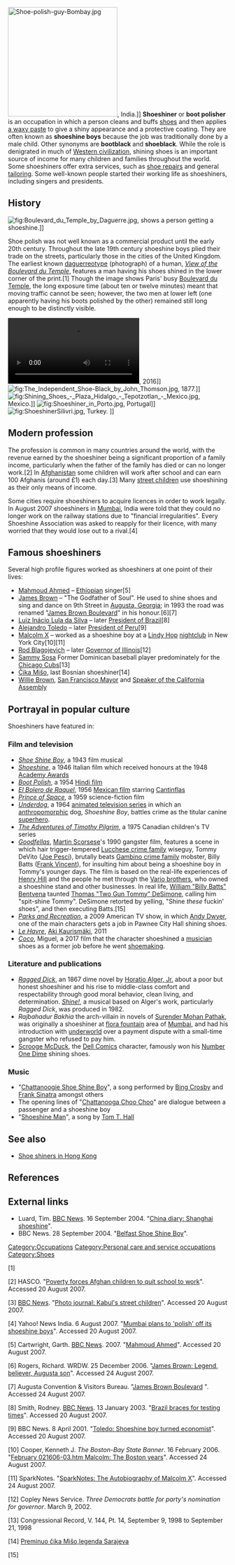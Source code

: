 <img src="Shoe-polish-guy-Bombay.jpg" title="fig:Shoe-polish-guy-Bombay.jpg" width="250" alt="Shoe-polish-guy-Bombay.jpg" />,
India.\]\] **Shoeshiner** or **boot polisher** is an occupation in which
a person cleans and buffs [shoes](shoe "wikilink") and then applies [a
waxy paste](shoe_polish "wikilink") to give a shiny appearance and a
protective coating. They are often known as **shoeshine boys** because
the job was traditionally done by a male child. Other synonyms are
**bootblack** and **shoeblack**. While the role is denigrated in much of
[Western civilization](Western_culture "wikilink"), shining shoes is an
important source of income for many children and families throughout the
world. Some shoeshiners offer extra services, such as [shoe
repairs](shoemaking "wikilink") and general
[tailoring](tailoring "wikilink"). Some well-known people started their
working life as shoeshiners, including singers and presidents.

## History

![](Boulevard_du_Temple_by_Daguerre.jpg "fig:Boulevard_du_Temple_by_Daguerre.jpg"),
shows a person getting a shoeshine.\]\]

Shoe polish was not well known as a commercial product until the early
20th century. Throughout the late 19th century shoeshine boys plied
their trade on the streets, particularly those in the cities of the
United Kingdom. The earliest known
[daguerreotype](daguerreotype "wikilink") (photograph) of a human,
*[View of the Boulevard du
Temple](View_of_the_Boulevard_du_Temple "wikilink")*, features a man
having his shoes shined in the lower corner of the print.[1] Though the
image shows Paris' busy [Boulevard du
Temple](Boulevard_du_Temple "wikilink"), the long exposure time (about
ten or twelve minutes) meant that moving traffic cannot be seen;
however, the two men at lower left (one apparently having his boots
polished by the other) remained still long enough to be distinctly
visible.

![](Shoeshiner_-_working_-_shimbashi_-_japan_-_march_30_2016.webm "fig:Shoeshiner_-_working_-_shimbashi_-_japan_-_march_30_2016.webm"),
2016\]\]
![](The_Independent_Shoe-Black_by_John_Thomson.jpg "fig:The_Independent_Shoe-Black_by_John_Thomson.jpg"),
1877.\]\]
![](Shining_Shoes_-_Plaza_Hidalgo_-_Tepotzotlan_-_Mexico.jpg "fig:Shining_Shoes_-_Plaza_Hidalgo_-_Tepotzotlan_-_Mexico.jpg"),
Mexico.\]\] ![](Shoeshiner_in_Porto.jpg "fig:Shoeshiner_in_Porto.jpg"),
Portugal\]\] ![](ShoeshinerSilivri.jpg "fig:ShoeshinerSilivri.jpg"),
Turkey. \]\]

## Modern profession

The profession is common in many countries around the world, with the
revenue earned by the shoeshiner being a significant proportion of a
family income, particularly when the father of the family has died or
can no longer work.[2] In [Afghanistan](Afghanistan "wikilink") some
children will work after school and can earn 100 Afghanis (around £1)
each day.[3] Many [street children](street_children "wikilink") use
shoeshining as their only means of income.

Some cities require shoeshiners to acquire licences in order to work
legally. In August 2007 shoeshiners in [Mumbai](Mumbai "wikilink"),
India were told that they could no longer work on the railway stations
due to "financial irregularities". Every Shoeshine Association was asked
to reapply for their licence, with many worried that they would lose out
to a rival.[4]

## Famous shoeshiners

Several high profile figures worked as shoeshiners at one point of their
lives:

-   [Mahmoud Ahmed](Mahmoud_Ahmed "wikilink") –
    [Ethiopian](Ethiopia "wikilink") singer[5]
-   [James Brown](James_Brown "wikilink") – "The Godfather of Soul". He
    used to shine shoes and sing and dance on 9th Street in [Augusta,
    Georgia](Augusta,_Georgia "wikilink"); in 1993 the road was renamed
    "[James Brown
    Boulevard](Transportation_in_Augusta,_Georgia#James_Brown_Boulevard "wikilink")"
    in his honour.[6][7]
-   [Luiz Inácio Lula da Silva](Luiz_Inácio_Lula_da_Silva "wikilink") –
    later [President of Brazil](President_of_Brazil "wikilink")[8]
-   [Alejandro Toledo](Alejandro_Toledo "wikilink") – later [President
    of Peru](President_of_Peru "wikilink")[9]
-   [Malcolm X](Malcolm_X "wikilink") – worked as a shoeshine boy at a
    [Lindy Hop](Lindy_Hop "wikilink") [nightclub](nightclub "wikilink")
    in New York City[10][11]
-   [Rod Blagojevich](Rod_Blagojevich "wikilink") – later [Governor of
    Illinois](Governor_of_Illinois "wikilink")[12]
-   [Sammy Sosa](Sammy_Sosa "wikilink") Former Dominican baseball player
    predominately for the [Chicago Cubs](Chicago_Cubs "wikilink")[13]
-   [Čika Mišo](Čika_Mišo "wikilink"), last Bosnian shoeshiner[14]
-   [Willie Brown](Willie_Brown_(politician) "wikilink"), [San Francisco
    Mayor](Mayor_of_San_Francisco "wikilink") and [Speaker of the
    California Assembly](Speaker_of_the_California_Assembly "wikilink")

## Portrayal in popular culture

Shoeshiners have featured in:

### Film and television

-   *[Shoe Shine Boy](Shoe_Shine_Boy "wikilink")*, a 1943 film musical
-   *[Shoeshine](Shoeshine_(film) "wikilink")*, a 1946 Italian film
    which received honours at the 1948 [Academy
    Awards](Academy_Awards "wikilink")
-   *[Boot Polish](Boot_Polish_(film) "wikilink")*, a 1954 [Hindi
    film](Hindi_film "wikilink")
-   *[El Bolero de Raquel](El_Bolero_de_Raquel "wikilink")*, 1956
    [Mexican film](Cinema_of_Mexico "wikilink") starring
    [Cantinflas](Cantinflas "wikilink")
-   *[Prince of Space](Prince_of_Space "wikilink")*, a 1959
    science-fiction film
-   *[Underdog](Underdog_(TV_series) "wikilink")*, a 1964 [animated
    television series](animated_television_series "wikilink") in which
    an [anthropomorphic](anthropomorphic "wikilink") dog, *Shoeshine
    Boy*, battles crime as the titular canine
    [superhero](superhero "wikilink").
-   *[The Adventures of Timothy
    Pilgrim](The_Adventures_of_Timothy_Pilgrim "wikilink")*, a 1975
    Canadian children's TV series
-   *[Goodfellas](Goodfellas "wikilink")*, [Martin
    Scorsese](Martin_Scorsese "wikilink")'s 1990 gangster film, features
    a scene in which hair trigger-tempered [Lucchese crime
    family](Lucchese_crime_family "wikilink") wiseguy, Tommy DeVito
    ([Joe Pesci](Joe_Pesci "wikilink")), brutally beats [Gambino crime
    family](Gambino_crime_family "wikilink") mobster, Billy Batts
    ([Frank Vincent](Frank_Vincent "wikilink")), for insulting him about
    being a shoeshine boy in Tommy's younger days. The film is based on
    the real-life experiences of [Henry Hill](Henry_Hill "wikilink") and
    the people he met through the [Vario
    brothers](Paul_Vario "wikilink"), who owned a shoeshine stand and
    other businesses. In real life, [William "Billy Batts"
    Bentvena](William_Bentvena "wikilink") taunted [Thomas "Two Gun
    Tommy" DeSimone](Thomas_DeSimone "wikilink"), calling him
    "spit-shine Tommy". DeSimone retorted by yelling, "Shine *these*
    fuckin' shoes", and then executing Batts.[15]
-   *[Parks and Recreation](Parks_and_Recreation "wikilink")*, a 2009
    American TV show, in which [Andy Dwyer](Andy_Dwyer "wikilink"), one
    of the main characters gets a job in Pawnee City Hall shining shoes.
-   *[Le Havre](Le_Havre_(film) "wikilink")*, [Aki
    Kaurismäki](Aki_Kaurismäki "wikilink"), 2011
-   *[Coco](Coco_(2017_film) "wikilink")*, Miguel, a 2017 film that the
    character shoeshined a [musician](musician "wikilink") shoes as a
    former job before he went [shoemaking](shoemaking "wikilink").

### Literature and publications

-   *[Ragged Dick](Ragged_Dick "wikilink")*, an 1867 dime novel by
    [Horatio Alger, Jr.](Horatio_Alger,_Jr. "wikilink") about a poor but
    honest shoeshiner and his rise to middle-class comfort and
    respectability through good moral behavior, clean living, and
    determination. *[Shine!](Shine!_(musical) "wikilink")*, a musical
    based on Alger's work, particularly *Ragged Dick*, was produced
    in 1982.
-   *Rajbahadur Bakhia* the arch-villain in novels of [Surender Mohan
    Pathak](Surender_Mohan_Pathak "wikilink"), was originally a
    shoeshiner at [flora fountain](Flora_Fountain "wikilink") area of
    [Mumbai](Mumbai "wikilink"), and had his introduction with
    [underworld](organized_crime "wikilink") over a payment dispute with
    a small-time gangster who refused to pay him.
-   [Scrooge McDuck](Scrooge_McDuck "wikilink"), the [Dell
    Comics](Dell_Comics "wikilink") character, famously won his [Number
    One Dime](Number_One_Dime "wikilink") shining shoes.

### Music

-   "[Chattanoogie Shoe Shine
    Boy](Chattanoogie_Shoe_Shine_Boy "wikilink")", a song performed by
    [Bing Crosby](Bing_Crosby "wikilink") and [Frank
    Sinatra](Frank_Sinatra "wikilink") amongst others
-   The opening lines of "[Chattanooga Choo
    Choo](Chattanooga_Choo_Choo "wikilink")" are dialogue between a
    passenger and a shoeshine boy
-   "[Shoeshine Man](Shoeshine_Man "wikilink")", a song by [Tom T.
    Hall](Tom_T._Hall "wikilink")

## See also

-   [Shoe shiners in Hong Kong](Shoe_shiners_in_Hong_Kong "wikilink")

## References

## External links

-   Luard, Tim. [BBC News](BBC_News "wikilink"). 16 September 2004.
    "[China diary: Shanghai
    shoeshine](http://news.bbc.co.uk/1/hi/world/asia-pacific/3661828.stm)".
-   BBC News. 28 September 2004. "[Belfast Shoe Shine
    Boy](https://archive.is/20130114015939/http://www.bbc.co.uk/ww2peopleswar/stories/16/a3062116.shtml)".

[Category:Occupations](Category:Occupations "wikilink")
[Category:Personal care and service
occupations](Category:Personal_care_and_service_occupations "wikilink")
[Category:Shoes](Category:Shoes "wikilink")

[1]

[2] HASCO. "[Poverty forces Afghan children to quit school to
work](http://www.help-afghan-school-children.org/neue%20seite%2030.htm)".
Accessed 20 August 2007.

[3] [BBC News](BBC_News "wikilink"). "[Photo journal: Kabul's street
children](http://news.bbc.co.uk/1/shared/spl/hi/picture_gallery/07/south_asia_kabul0s_street_children/html/3.stm)".
Accessed 20 August 2007.

[4] Yahoo! News India. 6 August 2007. "[Mumbai plans to 'polish' off its
shoeshine boys](http://in.news.yahoo.com/070806/211/6j3ba.html)".
Accessed 20 August 2007.

[5] Cartwright, Garth. [BBC News](BBC_News "wikilink"). 2007. "[Mahmoud
Ahmed](http://www.bbc.co.uk/radio3/worldmusic/a4wm2007/2007_mahmoud_ahmed.shtml)".
Accessed 20 August 2007.

[6] Rogers, Richard. WRDW. 25 December 2006. "[James Brown: Legend,
believer, Augusta
son](http://www.wrdw.com/home/headlines/5006836.html)". Accessed 24
August 2007.

[7] Augusta Convention & Visitors Bureau. "[James Brown
Boulevard](http://www.augustaga.org/listings/index.cfm?action=displayListing&listingID=5&catID=2&subCatID=0&locID=0&showtab=1)
". Accessed 24 August 2007.

[8] Smith, Rodney. [BBC News](BBC_News "wikilink"). 13 January 2003.
"[Brazil braces for testing
times](http://news.bbc.co.uk/1/hi/business/2654119.stm)". Accessed 20
August 2007.

[9] BBC News. 8 April 2001. "[Toledo: Shoeshine boy turned
economist](http://news.bbc.co.uk/1/hi/world/americas/708450.stm)".
Accessed 20 August 2007.

[10] Cooper, Kenneth J. *The Boston-Bay State Banner*. 16 February 2006.
"[February 021606-03.htm Malcolm: The Boston
years](http://bostonbanner.com/archives/stories/2006)". Accessed 24
August 2007.

[11] SparkNotes. "[SparkNotes: The Autobiography of Malcolm
X](http://www.sparknotes.com/lit/malcolmx/section2.rhtml)". Accessed 24
August 2007.

[12] Copley News Service. *Three Democrats battle for party's nomination
for governor*. March 9, 2002.

[13] Congressional Record, V. 144, Pt. 14, September 9, 1998 to
September 21, 1998

[14] [Preminuo čika Mišo,legenda
Sarajeva](https://www.b92.net/info/vesti/index.php?yyyy=2014&mm=01&dd=06&nav_category=167&nav_id=797153)

[15]